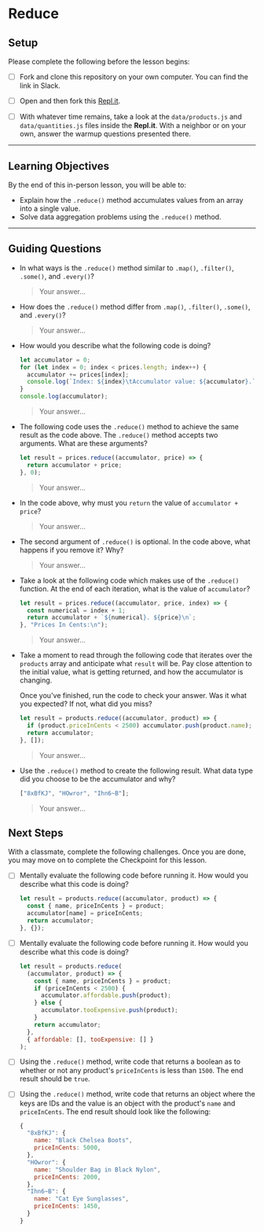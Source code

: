 # Reduce

## Setup

Please complete the following before the lesson begins:

- [ ] Fork and clone this repository on your own computer. You can find the link in Slack.

- [ ] Open and then fork this [Repl.it](https://replit.com/@WReidPlayground/PF-LS-Reduce).

- [ ] With whatever time remains, take a look at the `data/products.js` and `data/quantities.js` files inside the **Repl.it**. With a neighbor or on your own, answer the warmup questions presented there.

---

## Learning Objectives

By the end of this in-person lesson, you will be able to:

- Explain how the `.reduce()` method accumulates values from an array into a single value.
- Solve data aggregation problems using the `.reduce()` method.

---

## Guiding Questions

- In what ways is the `.reduce()` method similar to `.map()`, `.filter()`, `.some()`, and `.every()`?

  > Your answer...

- How does the `.reduce()` method differ from `.map()`, `.filter()`, `.some()`, and `.every()`?

  > Your answer...

- How would you describe what the following code is doing?

  ```js
  let accumulator = 0;
  for (let index = 0; index < prices.length; index++) {
    accumulator += prices[index];
    console.log(`Index: ${index}\tAccumulator value: ${accumulator}.`);
  }
  console.log(accumulator);
  ```

  > Your answer...

- The following code uses the `.reduce()` method to achieve the same result as the code above. The `.reduce()` method accepts two arguments. What are these arguments?

  ```js
  let result = prices.reduce((accumulator, price) => {
    return accumulator + price;
  }, 0);
  ```

  > Your answer...

- In the code above, why must you `return` the value of `accumulator + price`?

  > Your answer...

- The second argument of `.reduce()` is optional. In the code above, what happens if you remove it? Why?

  > Your answer...

- Take a look at the following code which makes use of the `.reduce()` function. At the end of each iteration, what is the value of `accumulator`?

  ```js
  let result = prices.reduce((accumulator, price, index) => {
    const numerical = index + 1;
    return accumulator + `${numerical}. ${price}\n`;
  }, "Prices In Cents:\n");
  ```

  > Your answer...

- Take a moment to read through the following code that iterates over the `products` array and anticipate what `result` will be. Pay close attention to the initial value, what is getting returned, and how the accumulator is changing.

  Once you've finished, run the code to check your answer. Was it what you expected? If not, what did you miss?

  ```js
  let result = products.reduce((accumulator, product) => {
    if (product.priceInCents < 2500) accumulator.push(product.name);
    return accumulator;
  }, []);
  ```

  > Your answer...

- Use the `.reduce()` method to create the following result. What data type did you choose to be the accumulator and why?

  ```js
  ["8xBfKJ", "HOwror", "Ihn6~B"];
  ```

  > Your answer...

## Next Steps

With a classmate, complete the following challenges. Once you are done, you may move on to complete the Checkpoint for this lesson.

- [ ] Mentally evaluate the following code before running it. How would you describe what this code is doing?

  ```js
  let result = products.reduce((accumulator, product) => {
    const { name, priceInCents } = product;
    accumulator[name] = priceInCents;
    return accumulator;
  }, {});
  ```

- [ ] Mentally evaluate the following code before running it. How would you describe what this code is doing?

  ```js
  let result = products.reduce(
    (accumulator, product) => {
      const { name, priceInCents } = product;
      if (priceInCents < 2500) {
        accumulator.affordable.push(product);
      } else {
        accumulator.tooExpensive.push(product);
      }
      return accumulator;
    },
    { affordable: [], tooExpensive: [] }
  );
  ```

- [ ] Using the `.reduce()` method, write code that returns a boolean as to whether or not any product's `priceInCents` is less than `1500`. The end result should be `true`.

- [ ] Using the `.reduce()` method, write code that returns an object where the keys are IDs and the value is an object with the product's `name` and `priceInCents`. The end result should look like the following:
  ```js
  {
    "8xBfKJ": {
      name: "Black Chelsea Boots",
      priceInCents: 5000,
    },
    "HOwror": {
      name: "Shoulder Bag in Black Nylon",
      priceInCents: 2000,
    },
    "Ihn6~B": {
      name: "Cat Eye Sunglasses",
      priceInCents: 1450,
    }
  }
  ```
